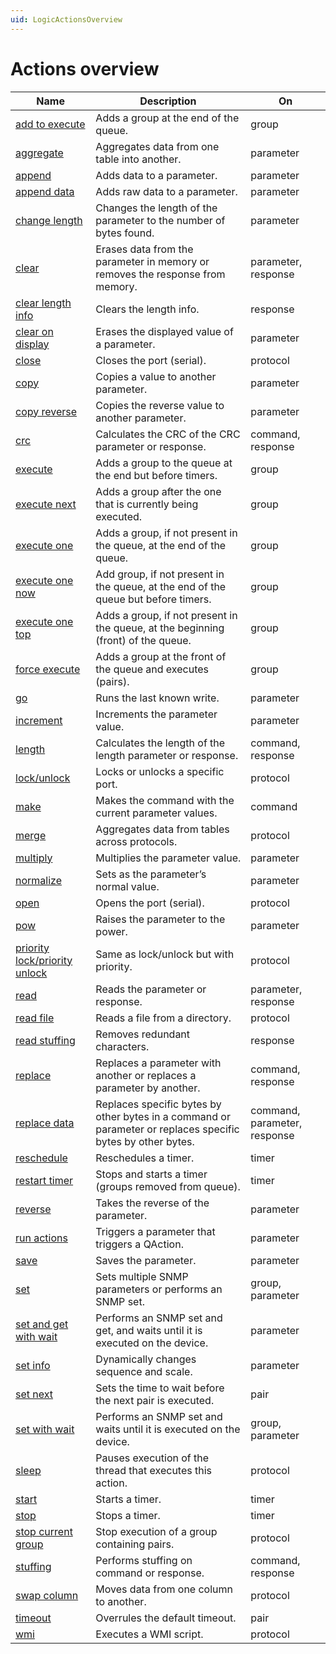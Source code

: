 ```yaml
---
uid: LogicActionsOverview
---
```


# Actions overview

|Name | Description | On
|--- |--- |--- |
|[add to execute](xref:LogicActionAddToExecute)|Adds a group at the end of the queue.|group|
|[aggregate](xref:LogicActionAggregate)|Aggregates data from one table into another.|parameter|
|[append](xref:LogicActionAppend)|Adds data to a parameter.|parameter|
|[append data](xref:LogicActionAppendData)|Adds raw data to a parameter.|parameter|
|[change length](xref:LogicActionChangeLength)|Changes the length of the parameter to the number of bytes found.|parameter|
|[clear](xref:LogicActionClear)|Erases data from the parameter in memory or removes the response from memory.|parameter, response|
|[clear length info](xref:LogicActionClearLengthInfo)|Clears the length info.|response|
|[clear on display](xref:LogicActionClearOnDisplay)|Erases the displayed value of a parameter.|parameter|
|[close](xref:LogicActionClose)|Closes the port (serial).|protocol|
|[copy](xref:LogicActionCopy)|Copies a value to another parameter.|parameter|
|[copy reverse](xref:LogicActionCopyReverse)|Copies the reverse value to another parameter.|parameter|
|[crc](xref:LogicActionCrc)|Calculates the CRC of the CRC parameter or response.|command, response|
|[execute](xref:LogicActionExecute)|Adds a group to the queue at the end but before timers.|group|
|[execute next](xref:LogicActionExecuteNext)|Adds a group after the one that is currently being executed.|group|
|[execute one](xref:LogicActionExecuteOne)|Adds a group, if not present in the queue, at the end of the queue.|group|
|[execute one now](xref:LogicActionExecuteOneNow)|Add group, if not present in the queue, at the end of the queue but before timers.|group|
|[execute one top](xref:LogicActionExecuteOneTop)|Adds a group, if not present in the queue, at the beginning (front) of the queue.|group|
|[force execute](xref:LogicActionForceExecute)|Adds a group at the front of the queue and executes (pairs).|group|
|[go](xref:LogicActionGo)|Runs the last known write.|parameter|
|[increment](xref:LogicActionIncrement)|Increments the parameter value.|parameter|
|[length](xref:LogicActionLength)|Calculates the length of the length parameter or response.|command, response|
|[lock/unlock](xref:LogicActionLockUnlock)|Locks or unlocks a specific port.|protocol|
|[make](xref:LogicActionMake)|Makes the command with the current parameter values.|command|
|[merge](xref:LogicActionMerge)|Aggregates data from tables across protocols.|protocol|
|[multiply](xref:LogicActionMultiply)|Multiplies the parameter value.|parameter|
|[normalize](xref:LogicActionNormalize)|Sets as the parameter’s normal value.|parameter|
|[open](xref:LogicActionOpen)|Opens the port (serial).|protocol|
|[pow](xref:LogicActionPow)|Raises the parameter to the power.|parameter|
|[priority lock/priority unlock](xref:LogicActionPriorityLockUnlock)|Same as lock/unlock but with priority.|protocol|
|[read](xref:LogicActionRead)|Reads the parameter or response.|parameter, response|
|[read file](xref:LogicActionReadFile)|Reads a file from a directory.|protocol|
|[read stuffing](xref:LogicActionReadStuffing)|Removes redundant characters.|response|
|[replace](xref:LogicActionReplace)|Replaces a parameter with another or replaces a parameter by another.|command, response|
|[replace data](xref:LogicActionReplaceData)|Replaces specific bytes by other bytes in a command or parameter or replaces specific bytes by other bytes.|command, parameter, response|
|[reschedule](xref:LogicActionReschedule)|Reschedules a timer.|timer|
|[restart timer](xref:LogicActionRestartTimer)|Stops and starts a timer (groups removed from queue).|timer|
|[reverse](xref:LogicActionReverse)|Takes the reverse of the parameter.|parameter|
|[run actions](xref:LogicActionRunActions)|Triggers a parameter that triggers a QAction.|parameter|
|[save](xref:LogicActionSave)|Saves the parameter.|parameter|
|[set](xref:LogicActionSet)|Sets multiple SNMP parameters or performs an SNMP set.|group, parameter|
|[set and get with wait](xref:LogicActionSetAndGetWithWait)|Performs an SNMP set and get, and waits until it is executed on the device.|parameter|
|[set info](xref:LogicActionSetInfo)|Dynamically changes sequence and scale.|parameter|
|[set next](xref:LogicActionSetNext)|Sets the time to wait before the next pair is executed.|pair|
|[set with wait](xref:LogicActionSetWithWait)|Performs an SNMP set and waits until it is executed on the device.|group, parameter|
|[sleep](xref:LogicActionSleep)|Pauses execution of the thread that executes this action.|protocol|
|[start](xref:LogicActionStart)|Starts a timer.|timer|
|[stop](xref:LogicActionStop)|Stops a timer.|timer|
|[stop current group](xref:LogicActionStopCurrentGroup)|Stop execution of a group containing pairs.|protocol|
|[stuffing](xref:LogicActionStuffing)|Performs stuffing on command or response.|command, response|
|[swap column](xref:LogicActionSwapColumn)|Moves data from one column to another.|protocol|
|[timeout](xref:LogicActionTimeout)|Overrules the default timeout.|pair|
|[wmi](xref:LogicActionWmi)|Executes a WMI script.|protocol|
